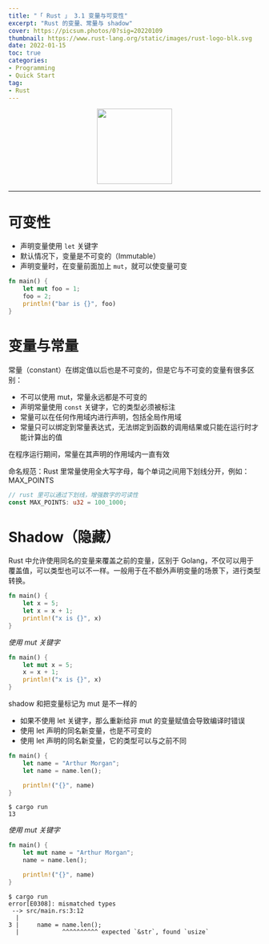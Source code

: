 ```yaml
---
title: "「 Rust 」 3.1 变量与可变性"
excerpt: "Rust 的变量、常量与 shadow"
cover: https://picsum.photos/0?sig=20220109
thumbnail: https://www.rust-lang.org/static/images/rust-logo-blk.svg
date: 2022-01-15
toc: true
categories:
- Programming
- Quick Start
tag:
- Rust
---
```


<div align=center><img width="150" style="border: 0px" src="https://www.rust-lang.org/static/images/rust-social-wide.jpg"></div>

------

# 可变性

- 声明变量使用 `let` 关键字
- 默认情况下，变量是不可变的（Immutable）
- 声明变量时，在变量前面加上 `mut`，就可以使变量可变

```rust
fn main() {
    let mut foo = 1;
    foo = 2;
    println!("bar is {}", foo)
}
```

# 变量与常量

常量（constant）在绑定值以后也是不可变的，但是它与不可变的变量有很多区别：

- 不可以使用 mut，常量永远都是不可变的
- 声明常量使用 `const` 关键字，它的类型必须被标注
- 常量可以在任何作用域内进行声明，包括全局作用域
- 常量只可以绑定到常量表达式，无法绑定到函数的调用结果或只能在运行时才能计算出的值

在程序运行期间，常量在其声明的作用域内一直有效

命名规范：Rust 里常量使用全大写字母，每个单词之间用下划线分开，例如：MAX_POINTS

```rust
// rust 里可以通过下划线，增强数字的可读性
const MAX_POINTS: u32 = 100_1000;
```

# Shadow（隐藏）

Rust 中允许使用同名的变量来覆盖之前的变量，区别于 Golang，不仅可以用于覆盖值，可以类型也可以不一样。一般用于在不额外声明变量的场景下，进行类型转换。

```rust
fn main() {
    let x = 5;
    let x = x + 1;
    println!("x is {}", x)
}
```

*使用 mut 关键字*

```rust
fn main() {
    let mut x = 5;
    x = x + 1;
    println!("x is {}", x)
}
```

shadow 和把变量标记为 mut 是不一样的

- 如果不使用 let 关键字，那么重新给非 mut 的变量赋值会导致编译时错误
- 使用 let 声明的同名新变量，也是不可变的
- 使用 let 声明的同名新变量，它的类型可以与之前不同

```rust
fn main() {
    let name = "Arthur Morgan";
    let name = name.len();

    println!("{}", name)
}
```

```shell
$ cargo run
13
```

*使用 mut 关键字*

```rust
fn main() {
    let mut name = "Arthur Morgan";
    name = name.len();

    println!("{}", name)
}
```

```shell
$ cargo run
error[E0308]: mismatched types
 --> src/main.rs:3:12
  |
3 |     name = name.len();
  |            ^^^^^^^^^^ expected `&str`, found `usize`
```

